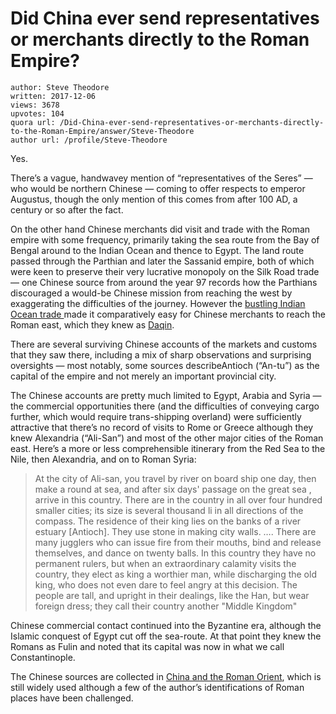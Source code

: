 # Did China ever send representatives or merchants directly to the Roman Empire?

	author: Steve Theodore
	written: 2017-12-06
	views: 3678
	upvotes: 104
	quora url: /Did-China-ever-send-representatives-or-merchants-directly-to-the-Roman-Empire/answer/Steve-Theodore
	author url: /profile/Steve-Theodore


Yes.

There’s a vague, handwavey mention of “representatives of the Seres” — who would be northern Chinese — coming to offer respects to emperor Augustus, though the only mention of this comes from after 100 AD, a century or so after the fact.

On the other hand Chinese merchants did visit and trade with the Roman empire with some frequency, primarily taking the sea route from the Bay of Bengal around to the Indian Ocean and thence to Egypt. The land route passed through the Parthian and later the Sassanid empire, both of which were keen to preserve their very lucrative monopoly on the Silk Road trade — one Chinese source from around the year 97 records how the Parthians discouraged a would-be Chinese mission from reaching the west by exaggerating the difficulties of the journey. However the [bustling Indian Ocean trade ](https://www.quora.com/I-have-heard-that-ancient-Greece-and-Rome-were-having-trades-with-south-Indian-kingdoms-But-in-history-why-werent-these-given-much-importance-and-not-talked-about/answer/Steve-Theodore)made it comparatively easy for Chinese merchants to reach the Roman east, which they knew as [Daqin](https://en.wikipedia.org/wiki/Daqin).

There are several surviving Chinese accounts of the markets and customs that they saw there, including a mix of sharp observations and surprising oversights — most notably, some sources describeAntioch (“An-tu”) as the capital of the empire and not merely an important provincial city.

The Chinese accounts are pretty much limited to Egypt, Arabia and Syria — the commercial opportunities there (and the difficulties of conveying cargo further, which would require trans-shipping overland) were sufficiently attractive that there’s no record of visits to Rome or Greece although they knew Alexandria (“Ali-San”) and most of the other major cities of the Roman east. Here’s a more or less comprehensible itinerary from the Red Sea to the Nile, then Alexandria, and on to Roman Syria:

> At the city of Ali-san, you travel by river on board ship one day, then make a round at sea, and after six days' passage on the great sea , arrive in this country. There are in the country in all over four hundred smaller cities; its size is several thousand li in all directions of the compass. The residence of their king lies on the banks of a river estuary [Antioch]. They use stone in making city walls. …. There are many jugglers who can issue fire from their mouths, bind and release themselves, and dance on twenty balls. In this country they have no permanent rulers, but when an extraordinary calamity visits the country, they elect as king a worthier man, while discharging the old king, who does not even dare to feel angry at this decision. The people are tall, and upright in their dealings, like the Han, but wear foreign dress; they call their country another "Middle Kingdom"

Chinese commercial contact continued into the Byzantine era, although the Islamic conquest of Egypt cut off the sea-route. At that point they knew the Romans as Fulin and noted that its capital was now in what we call Constantinople.

The Chinese sources are collected in [China and the Roman Orient](https://archive.org/stream/chinaandromanor01hirtgoog#page/n246/mode/2up), which is still widely used although a few of the author’s identifications of Roman places have been challenged.

